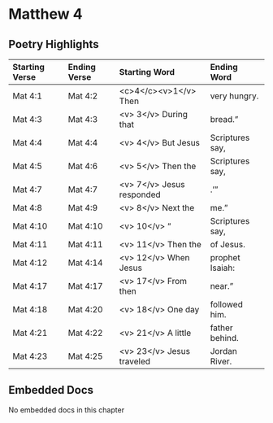 # Matthew 4

## Poetry Highlights

| Starting Verse | Ending Verse | Starting Word | Ending Word |
| :--- | :--- | :--- | :--- |
| Mat 4:1 | Mat 4:2 | &lt;c&gt;4&lt;/c&gt;&lt;v&gt;1&lt;/v&gt; Then | very hungry. |
| Mat 4:3 | Mat 4:3 | &lt;v&gt; 3&lt;/v&gt; During that | bread.” |
| Mat 4:4 | Mat 4:4 | &lt;v&gt; 4&lt;/v&gt; But Jesus | Scriptures say, |
| Mat 4:5 | Mat 4:6 | &lt;v&gt; 5&lt;/v&gt; Then the | Scriptures say, |
| Mat 4:7 | Mat 4:7 | &lt;v&gt; 7&lt;/v&gt; Jesus responded | .’” |
| Mat 4:8 | Mat 4:9 | &lt;v&gt; 8&lt;/v&gt; Next the | me.” |
| Mat 4:10 | Mat 4:10 | &lt;v&gt; 10&lt;/v&gt; “ | Scriptures say, |
| Mat 4:11 | Mat 4:11 | &lt;v&gt; 11&lt;/v&gt; Then the | of Jesus. |
| Mat 4:12 | Mat 4:14 | &lt;v&gt; 12&lt;/v&gt; When Jesus | prophet Isaiah: |
| Mat 4:17 | Mat 4:17 | &lt;v&gt; 17&lt;/v&gt; From then | near.” |
| Mat 4:18 | Mat 4:20 | &lt;v&gt; 18&lt;/v&gt; One day | followed him. |
| Mat 4:21 | Mat 4:22 | &lt;v&gt; 21&lt;/v&gt; A little | father behind. |
| Mat 4:23 | Mat 4:25 | &lt;v&gt; 23&lt;/v&gt; Jesus traveled | Jordan River. |

## Embedded Docs

No embedded docs in this chapter

